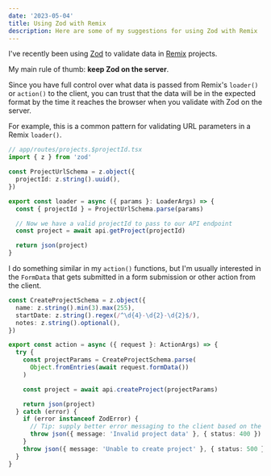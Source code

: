 ```yaml
---
date: '2023-05-04'
title: Using Zod with Remix
description: Here are some of my suggestions for using Zod with Remix
---
```


I've recently been using [Zod][] to validate data in [Remix][] projects.

My main rule of thumb: **keep Zod on the server**.

Since you have full control over what data is passed from Remix's `loader()` or `action()` to the client, you can trust that the data will be in the expected format by the time it reaches the browser when you validate with Zod on the server.

For example, this is a common pattern for validating URL parameters in a Remix `loader()`.

```ts
// app/routes/projects.$projectId.tsx
import { z } from 'zod'

const ProjectUrlSchema = z.object({
  projectId: z.string().uuid(),
})

export const loader = async ({ params }: LoaderArgs) => {
  const { projectId } = ProjectUrlSchema.parse(params)

  // Now we have a valid projectId to pass to our API endpoint
  const project = await api.getProject(projectId)

  return json(project)
}
```

I do something similar in my `action()` functions, but I'm usually interested in the `FormData` that gets submitted in a form submission or other action from the client.

```ts
const CreateProjectSchema = z.object({
  name: z.string().min(3).max(255),
  startDate: z.string().regex(/^\d{4}-\d{2}-\d{2}$/),
  notes: z.string().optional(),
})

export const action = async ({ request }: ActionArgs) => {
  try {
    const projectParams = CreateProjectSchema.parse(
      Object.fromEntries(await request.formData())
    )

    const project = await api.createProject(projectParams)

    return json(project)
  } catch (error) {
    if (error instanceof ZodError) {
      // Tip: supply better error messaging to the client based on the ZodError
      throw json({ message: 'Invalid project data' }, { status: 400 })
    }
    throw json({ message: 'Unable to create project' }, { status: 500 })
  }
}
```

[zod]: https://github.com/colinhacks/zod
[remix]: https://remix.run/
